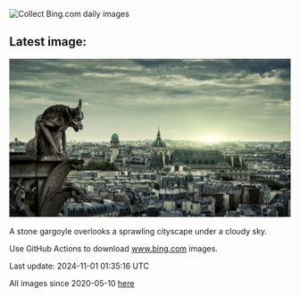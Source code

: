 ![Collect Bing.com daily images](https://github.com/counter2015/bing-daily-images/workflows/Collect%20Bing.com%20daily%20images/badge.svg)
## Latest image:
![](images/GargoyleParis.jpg)

A stone gargoyle overlooks a sprawling cityscape under a cloudy sky.

Use GitHub Actions to download www.bing.com images.

Last update: 2024-11-01 01:35:16 UTC

All images since 2020-05-10 [here](https://github.com/counter2015/bing-daily-images/tree/master/images)
